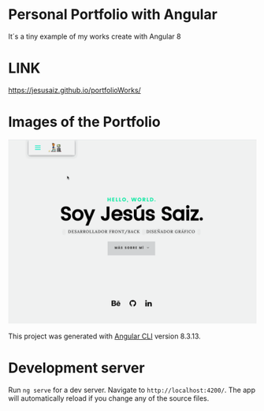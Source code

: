 # Personal Portfolio with Angular
It´s a tiny example of my works create with Angular 8

# LINK
https://jesusaiz.github.io/portfolioWorks/






# Images of the Portfolio
![](showcase/showcas_portfolio_img1.gif)



This project was generated with [Angular CLI](https://github.com/angular/angular-cli) version 8.3.13.

# Development server

Run `ng serve` for a dev server. Navigate to `http://localhost:4200/`. The app will automatically reload if you change any of the source files.
